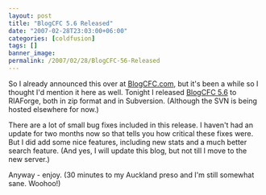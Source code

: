 ```yaml
---
layout: post
title: "BlogCFC 5.6 Released"
date: "2007-02-28T23:03:00+06:00"
categories: [coldfusion]
tags: []
banner_image: 
permalink: /2007/02/28/BlogCFC-56-Released
---
```


So I already announced this over at <a href="http://www.blogcfc.com">BlogCFC.com</a>, but it's been a while so I thought I'd mention it here as well. Tonight I released <a href="http://blogcfc.riaforge.org">BlogCFC 5.6</a> to RIAForge, both in zip format and in Subversion. (Although the SVN is being hosted elsewhere for now.) 

There are a lot of small bug fixes included in this release. I haven't had an update for two months now so that tells you how critical these fixes were. But I did add some nice features, including new stats and a much better search feature. (And yes, I will update this blog, but not till I move to the new server.)

Anyway - enjoy. (30 minutes to my Auckland preso and I'm still somewhat sane. Woohoo!)